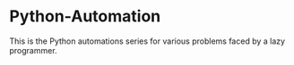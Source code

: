 # Python-Automation
This is the Python automations series for various problems faced by a lazy programmer. 
